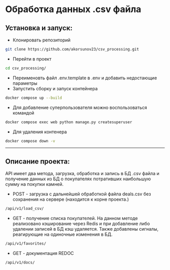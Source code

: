 # Обработка данных .csv файла


## Установка и запуск:

* Клонировать репозиторий
```sh
git clone https://github.com/akorsunov23/csv_processing.git 
```
* Перейти в проект

```sh
cd csv_processing/
```
* Переименовть файл .env.template в .env и добавить недостающие параметры
* Запустить сборку и запуск контейнера

```sh
docker compose up --build
```
* Для добавление суперпользователя можно воспользоваться командой

```sh
docker compose exec web python manage.py createsuperuser
```
* Для удаления контенера 

```sh
docker compose down -v
```

-------------------------------
## Описание проекта:
API имеет два метода, загрузка, обработка и запись в БД .csv файла и получение данных из БД о покупателях потративших наибольшую сумму на покупки камней.

* POST - загрузка с дальнейшей обработкой файла deals.csv без сохранения на сервере (находится к корне проекта.)
```sh
/api/v1/load_csv/
```
* GET - получение списка покупателей. На данном методе реализовано кэширование через Redis и при добавление либо удалении записей в БД кэш удаляется. Также добавлены сигналы, реагирующие на одиночные изменения в БД.
```sh
/api/v1/favorites/
```
* GET - документация REDOC
```sh
/api/v1/docs/
```
